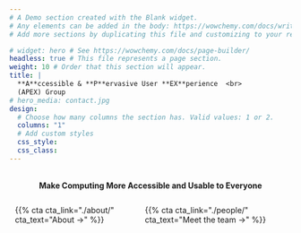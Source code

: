 ```yaml
---
# A Demo section created with the Blank widget.
# Any elements can be added in the body: https://wowchemy.com/docs/writing-markdown-latex/
# Add more sections by duplicating this file and customizing to your requirements.

# widget: hero # See https://wowchemy.com/docs/page-builder/
headless: true # This file represents a page section.
weight: 10 # Order that this section will appear.
title: |
  **A**ccessible & **P**ervasive User **EX**perience  <br>
  (APEX) Group
# hero_media: contact.jpg
design:
  # Choose how many columns the section has. Valid values: 1 or 2.
  columns: "1"
  # Add custom styles
  css_style:
  css_class:
---
```


<br>

<div style="text-align: center; ">
<strong>Make Computing More Accessible and Usable to Everyone</strong>
</div>

<br>

<div style="display: flex; justify-content: center">

<div style="margin: 10px">
{{% cta cta_link="./about/" cta_text="About →" %}}
</div>

<div style="margin: 10px">
{{% cta cta_link="./people/" cta_text="Meet the team →" %}}
</div>

</div>
